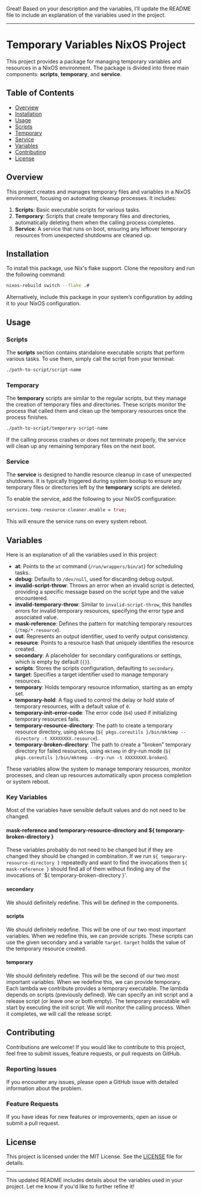Great! Based on your description and the variables, I’ll update the README file to include an explanation of the variables used in the project.

---

# Temporary Variables NixOS Project

This project provides a package for managing temporary variables and resources in a NixOS environment. The package is divided into three main components: **scripts**, **temporary**, and **service**.

## Table of Contents
- [Overview](#overview)
- [Installation](#installation)
- [Usage](#usage)
- [Scripts](#scripts)
- [Temporary](#temporary)
- [Service](#service)
- [Variables](#variables)
- [Contributing](#contributing)
- [License](#license)

## Overview

This project creates and manages temporary files and variables in a NixOS environment, focusing on automating cleanup processes. It includes:

1. **Scripts**: Basic executable scripts for various tasks.
2. **Temporary**: Scripts that create temporary files and directories, automatically deleting them when the calling process completes.
3. **Service**: A service that runs on boot, ensuring any leftover temporary resources from unexpected shutdowns are cleaned up.

## Installation

To install this package, use Nix's flake support. Clone the repository and run the following command:

```bash
nixos-rebuild switch --flake .#
```

Alternatively, include this package in your system’s configuration by adding it to your NixOS configuration.

## Usage

### Scripts

The **scripts** section contains standalone executable scripts that perform various tasks. To use them, simply call the script from your terminal:

```bash
./path-to-script/script-name
```

### Temporary

The **temporary** scripts are similar to the regular scripts, but they manage the creation of temporary files and directories. These scripts monitor the process that called them and clean up the temporary resources once the process finishes.

```bash
./path-to-script/temporary-script-name
```

If the calling process crashes or does not terminate properly, the service will clean up any remaining temporary files on the next boot.

### Service

The **service** is designed to handle resource cleanup in case of unexpected shutdowns. It is typically triggered during system bootup to ensure any temporary files or directories left by the **temporary** scripts are deleted.

To enable the service, add the following to your NixOS configuration:

```nix
services.temp-resource-cleaner.enable = true;
```

This will ensure the service runs on every system reboot.

## Variables

Here is an explanation of all the variables used in this project:

- **at**: Points to the `at` command (`/run/wrappers/bin/at`) for scheduling tasks.
- **debug**: Defaults to `/dev/null`, used for discarding debug output.
- **invalid-script-throw**: Throws an error when an invalid script is detected, providing a specific message based on the script type and the value encountered.
- **invalid-temporary-throw**: Similar to `invalid-script-throw`, this handles errors for invalid temporary resources, specifying the error type and associated value.
- **mask-reference**: Defines the pattern for matching temporary resources (`/tmp/*.resource`).
- **out**: Represents an output identifier, used to verify output consistency.
- **resource**: Points to a resource hash that uniquely identifies the resource created.
- **secondary**: A placeholder for secondary configurations or settings, which is empty by default (`{}`).
- **scripts**: Stores the scripts configuration, defaulting to `secondary`.
- **target**: Specifies a target identifier used to manage temporary resources.
- **temporary**: Holds temporary resource information, starting as an empty set.
- **temporary-hold**: A flag used to control the delay or hold state of temporary resources, with a default value of `0`.
- **temporary-init-error-code**: The error code (`64`) used if initializing temporary resources fails.
- **temporary-resource-directory**: The path to create a temporary resource directory, using `mktemp` (`${ pkgs.coreutils }/bin/mktemp --directory -t XXXXXXXX.resource`).
- **temporary-broken-directory**: The path to create a "broken" temporary directory for failed resources, using `mktemp` in dry-run mode (`${ pkgs.coreutils }/bin/mktemp --dry-run -t XXXXXXXX.broken`).

These variables allow the system to manage temporary resources, monitor processes, and clean up resources automatically upon process completion or system reboot.

### Key Variables
Most of the variables have sensible default values and do not need to be changed.
#### mask-reference and temporary-resource-directory and ${ temporary-broken-directory }
These variables probably do not need to be changed but if they are changed they should be changed in combination.
If we run `${ temporary-resource-directory }` repeatedly and want to find the invocations then `${ mask-reference }` should find all of them without finding any of the invocations of `${ temporary-broken-directory }'.
#### secondary
We should definitely redefine.
This will be defined in the components.
#### scripts
We should definitely redefine.
This will be one of our two most important variables.
When we redefine this, we can provide scripts.
These scripts can use the given secondary and a variable `target`.
`target` holds the value of the temporary resource created.
#### temporary
We should definitely redefine.
This will be the second of our two most important variables.
When we redefine this, we can provide temporary.
Each lambda we contribute provides a temporary executable.
The lambda depends on scripts (previously defined).
We can specify an init script and a release script (or leave one or both empty).
The temporary executable will start by executing the init script.
We will monitor the calling process.
When it completes, we will call the release script.
## Contributing

Contributions are welcome! If you would like to contribute to this project, feel free to submit issues, feature requests, or pull requests on GitHub.

### Reporting Issues

If you encounter any issues, please open a GitHub issue with detailed information about the problem.

### Feature Requests

If you have ideas for new features or improvements, open an issue or submit a pull request.

## License

This project is licensed under the MIT License. See the [LICENSE](LICENSE) file for details.

---

This updated README includes details about the variables used in your project. Let me know if you'd like to further refine it!